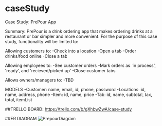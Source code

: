 # caseStudy
Case Study: PrePour App

Summary: PrePour is a drink ordering app that makes ordering drinks at a restaurant or bar
simpler and more convenient. For the purpose of this case study, functionality will be limited to:

Allowing customers to:
-Check into a location
-Open a tab
-Order drinks/food online
-Close a tab

Allowing employees to:
-See customer orders
-Mark orders as 'in process', 'ready', and 'recieved/picked up'
-Close customer tabs

Allows owners/managers to:
-TBD

MODELS
-Customer: name, email, id, phone, password
-Locations: id, name, address, phone
-Item: id, name, price
-Tab: id, name, subtotal, tax, total, itemList

##TRELLO BOARD:
https://trello.com/b/gXhbwZwA/case-study

##ER DIAGRAM
![PrepourDiagram](https://user-images.githubusercontent.com/81259920/123191711-a767fb00-d46f-11eb-9592-67d549c9d21b.png)
